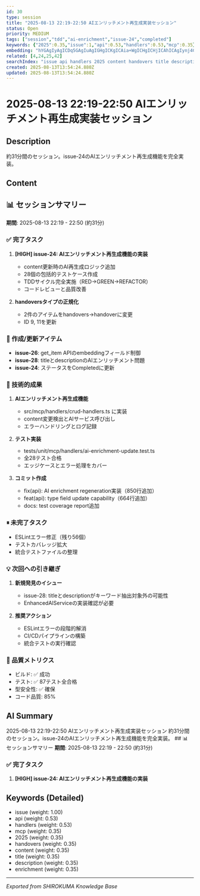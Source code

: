```yaml
---
id: 30
type: session
title: "2025-08-13 22:19-22:50 AIエンリッチメント再生成実装セッション"
status: Open
priority: MEDIUM
tags: ["session","tdd","ai-enrichment","issue-24","completed"]
keywords: {"2025":0.35,"issue":1,"api":0.53,"handlers":0.53,"mcp":0.35}
embedding: "hYGAgIyAgICDq5GAgIuAgIGHgICKgICAia+WgICHgICHjICAhICAgIynj4CAjICAjIuAgICAgICKm4mAgIyAgIyGgICBgICAhJaJgICGgICGgICAh4CAgImxkICAgYCAgYCAgIyAgICCm5aAgICAgICFgICLgICAgKCXgICFgIA="
related: [4,24,25,42]
searchIndex: "issue api handlers 2025 content handovers title description mcp enrichment"
created: 2025-08-13T13:54:24.880Z
updated: 2025-08-13T13:54:24.880Z
---
```


# 2025-08-13 22:19-22:50 AIエンリッチメント再生成実装セッション

## Description

約31分間のセッション。issue-24のAIエンリッチメント再生成機能を完全実装。

## Content

## 📊 セッションサマリー
**期間**: 2025-08-13 22:19 - 22:50 (約31分)

### ✅ 完了タスク
1. **[HIGH] issue-24: AIエンリッチメント再生成機能の実装**
   - content更新時のAI再生成ロジック追加
   - 28個の包括的テストケース作成
   - TDDサイクル完全実施（RED→GREEN→REFACTOR）
   - コードレビューと品質改善

2. **handoversタイプの正規化**
   - 2件のアイテムをhandovers→handoverに変更
   - ID 9, 11を更新

### 📝 作成/更新アイテム
- **issue-26**: get_item APIのembeddingフィールド制御
- **issue-28**: titleとdescriptionのAIエンリッチメント問題
- **issue-24**: ステータスをCompletedに更新

### 🔧 技術的成果
1. **AIエンリッチメント再生成機能**
   - src/mcp/handlers/crud-handlers.ts に実装
   - content変更検出とAIサービス呼び出し
   - エラーハンドリングとログ記録

2. **テスト実装**
   - tests/unit/mcp/handlers/ai-enrichment-update.test.ts
   - 全28テスト合格
   - エッジケースとエラー処理をカバー

3. **コミット作成**
   - fix(api): AI enrichment regeneration実装（850行追加）
   - feat(api): type field update capability（664行追加）
   - docs: test coverage report追加

### ⏸ 未完了タスク
- ESLintエラー修正（残り56個）
- テストカバレッジ拡大
- 統合テストファイルの整理

### 💡 次回への引き継ぎ
1. **新規発見のイシュー**
   - issue-28: titleとdescriptionがキーワード抽出対象外の可能性
   - EnhancedAIServiceの実装確認が必要

2. **推奨アクション**
   - ESLintエラーの段階的解消
   - CI/CDパイプラインの構築
   - 統合テストの実行確認

### 🎯 品質メトリクス
- ビルド: ✅ 成功
- テスト: ✅ 87テスト全合格
- 型安全性: ✅ 確保
- コード品質: 85%

## AI Summary

2025-08-13 22:19-22:50 AIエンリッチメント再生成実装セッション 約31分間のセッション。issue-24のAIエンリッチメント再生成機能を完全実装。 ## 📊 セッションサマリー
**期間**: 2025-08-13 22:19 - 22:50 (約31分)

### ✅ 完了タスク
1. **[HIGH] issue-24: AIエンリッチメント再生成機能の実装**
 

## Keywords (Detailed)

- issue (weight: 1.00)
- api (weight: 0.53)
- handlers (weight: 0.53)
- mcp (weight: 0.35)
- 2025 (weight: 0.35)
- handovers (weight: 0.35)
- content (weight: 0.35)
- title (weight: 0.35)
- description (weight: 0.35)
- enrichment (weight: 0.35)

---
*Exported from SHIROKUMA Knowledge Base*
